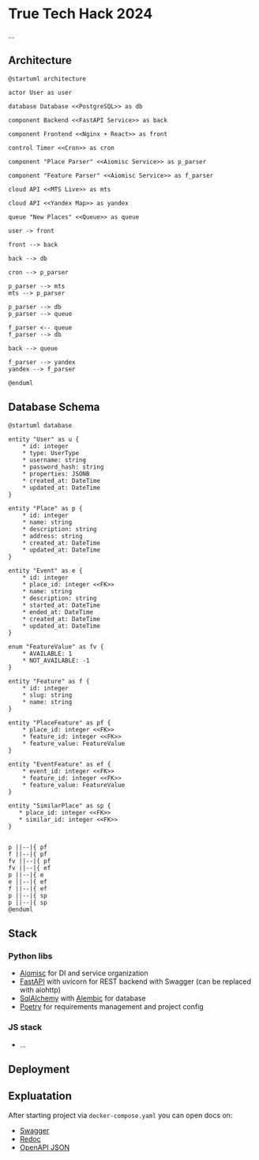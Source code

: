 # True Tech Hack 2024

...

## Architecture

```plantuml
@startuml architecture

actor User as user

database Database <<PostgreSQL>> as db

component Backend <<FastAPI Service>> as back

component Frontend <<Nginx + React>> as front

control Timer <<Cron>> as cron

component "Place Parser" <<Aiomisc Service>> as p_parser

component "Feature Parser" <<Aiomisc Service>> as f_parser

cloud API <<MTS Live>> as mts

cloud API <<Yandex Map>> as yandex

queue "New Places" <<Queue>> as queue

user -> front

front --> back

back --> db

cron --> p_parser

p_parser --> mts
mts --> p_parser

p_parser --> db
p_parser --> queue

f_parser <-- queue
f_parser --> db

back --> queue

f_parser --> yandex
yandex --> f_parser

@enduml
```

## Database Schema

```plantuml
@startuml database

entity "User" as u {
    * id: integer
    * type: UserType
    * username: string
    * password_hash: string
    * properties: JSONB
    * created_at: DateTime
    * updated_at: DateTime
}

entity "Place" as p {
    * id: integer
    * name: string
    * description: string
    * address: string
    * created_at: DateTime
    * updated_at: DateTime
}

entity "Event" as e {
    * id: integer
    * place_id: integer <<FK>>
    * name: string
    * description: string
    * started_at: DateTime
    * ended_at: DateTime
    * created_at: DateTime
    * updated_at: DateTime
}

enum "FeatureValue" as fv {
    * AVAILABLE: 1
    * NOT_AVAILABLE: -1
}

entity "Feature" as f {
    * id: integer
    * slug: string
    * name: string
}

entity "PlaceFeature" as pf {
    * place_id: integer <<FK>>
    * feature_id: integer <<FK>>
    * feature_value: FeatureValue
}

entity "EventFeature" as ef {
    * event_id: integer <<FK>>
    * feature_id: integer <<FK>>
    * feature_value: FeatureValue
}

entity "SimilarPlace" as sp {
   * place_id: integer <<FK>>
   * similar_id: integer <<FK>>
}


p ||--|{ pf
f ||--|{ pf
fv ||--|{ pf
fv ||--|{ ef
p ||--|{ e
e ||--|{ ef
f ||--|{ ef
p ||--|{ sp
p ||--|{ sp
@enduml
```

## Stack

### Python libs

- [Aiomisc](https://aiomisc.readthedocs.io/en/latest/) for DI and service organization
- [FastAPI](https://aiomisc.readthedocs.io/en/latest/) with uvicorn for REST backend with Swagger (can be replaced with aiohttp)
- [SqlAlchemy](https://www.sqlalchemy.org/) with [Alembic](https://alembic.sqlalchemy.org) for database
- [Poetry](https://python-poetry.org/) for requirements management and project config

### JS stack

- ...

## Deployment


## Expluatation

After starting project via `docker-compose.yaml` you can open docs on:

- [Swagger](http://127.0.0.1/docs/swagger)
- [Redoc](http://127.0.0.1/docs/redoc)
- [OpenAPI JSON](http://127.0.0.1/docs/openapi.json)
